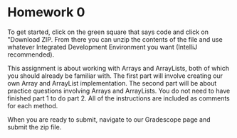 # Homework 0

To get started, click on the green square that says code and click on "Download ZIP. From there you can unzip the contents of the file and use whatever Integrated Development Environment you want (IntelliJ recommended). 

This assignment is about working with Arrays and ArrayLists, both of which you should already be familiar with. The first part will involve creating our own Array and ArrayList implementation. The second part will be about practice questions involving Arrays and ArrayLists. You do not need to have finished part 1 to do part 2. All of the instructions are included as comments for each method. 

When you are ready to submit, navigate to our Gradescope page and submit the zip file. 
